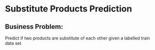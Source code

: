 # Substitute Products Prediction

## Business Problem:
Predict if two products are substitute of each other given a labelled train data set

